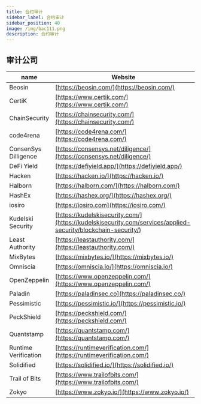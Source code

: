 ```yaml
---
title: 合约审计
sidebar_label: 合约审计
sidebar_position: 40
image: /img/bac111.png
description: 合约审计
---
```


## 审计公司

| name                 | Website                                                                                                      |
|----------------------|--------------------------------------------------------------------------------------------------------------|
| Beosin               | [https://beosin.com/](https://beosin.com/)                                                                   |
| CertiK               | [https://www.certik.com/](https://www.certik.com/)                                                           |
| ChainSecurity        | [https://chainsecurity.com/](https://chainsecurity.com/)                                                     |
| code4rena            | [https://code4rena.com/](https://code4rena.com/)                                                             |
| ConsenSys Dilligence | [https://consensys.net/diligence/](https://consensys.net/diligence/)                                         |
| DeFi Yield           | [https://defiyield.app/](https://defiyield.app/)                                                             |
| Hacken               | [https://hacken.io/](https://hacken.io/)                                                                     |
| Halborn              | [https://halborn.com/](https://halborn.com/)                                                                 |
| HashEx               | [https://hashex.org/](https://hashex.org/)                                                                   |
| iosiro               | [https://iosiro.com](https://iosiro.com/)                                                                    |
| Kudelski Security    | [https://kudelskisecurity.com/](https://kudelskisecurity.com/services/applied-security/blockchain-security/) |
| Least Authority      | [https://leastauthority.com/](https://leastauthority.com/)                                                   |
| MixBytes             | [https://mixbytes.io/](https://mixbytes.io/)                                                                 |
| Omniscia             | [https://omniscia.io/](https://omniscia.io/)                                                                 |
| OpenZeppelin         | [https://www.openzeppelin.com/](https://www.openzeppelin.com/)                                               |
| Paladin              | [https://paladinsec.co](https://paladinsec.co/)                                                              |
| Pessimistic          | [https://pessimistic.io/](https://pessimistic.io/)                                                           |
| PeckShield           | [https://peckshield.com/](https://peckshield.com/)                                                           |
| Quantstamp           | [https://quantstamp.com/](https://quantstamp.com/)                                                           |
| Runtime Verification | [https://runtimeverification.com/](https://runtimeverification.com/)                                         |
| Solidified           | [https://solidified.io/](https://solidified.io/)                                                             |
| Trail of Bits        | [https://www.trailofbits.com/](https://www.trailofbits.com/)                                                 |
| Zokyo                | [https://www.zokyo.io/](https://www.zokyo.io/)                                                               |



